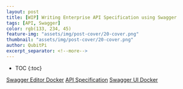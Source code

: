 ```yaml
---
layout: post
title: [WIP] Writing Enterprise API Specification using Swagger
tags: [API, Swagger]
color: rgb(133, 234, 45)
feature-img: "assets/img/post-cover/20-cover.png"
thumbnail: "assets/img/post-cover/20-cover.png"
author: QubitPi
excerpt_separator: <!--more-->
---
```


<!--more-->

* TOC
{:toc}

[Swagger Editor Docker](https://hub.docker.com/r/swaggerapi/swagger-editor/)
[API Specification](https://swagger.io/specification/)
[Swagger UI Docker](https://github.com/swagger-api/swagger-ui/blob/master/docs/usage/installation.md#docker)
